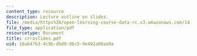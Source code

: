 ```yaml
---
content_type: resource
description: Lecture outline on slides.
file: /media/https%3A/open-learning-course-data-rc.s3.amazonaws.com/14-462-advanced-macroeconomics-ii-spring-2004/10a647b34c9bdbd096c59e492a00aa9a_crraslides.pdf
file_type: application/pdf
resourcetype: Document
title: crraslides.pdf
uid: 10a647b3-4c9b-dbd0-96c5-9e492a00aa9a
---
```

